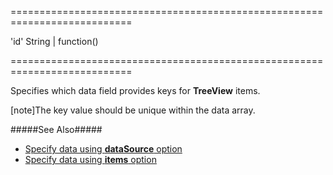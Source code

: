 <!--**
/*-------------------------------------------
    Auto-generated file. Do not modify.
-------------------------------------------

**-->
===========================================================================
<!--default-->'id'<!--/default-->
<!--type-->String | function()<!--/type-->
===========================================================================

<!--shortDescription-->
Specifies which data field provides keys for **TreeView** items.
<!--/shortDescription-->

<!--fullDescription-->
[note]The key value should be unique within the data array.

#####See Also#####
- [Specify data using **dataSource** option](/Documentation/ApiReference/UI_Widgets/dxTreeView/Configuration/#dataSource)
- [Specify data using **items** option](/Documentation/ApiReference/UI_Widgets/dxTreeView/Configuration/#items)
<!--/fullDescription-->